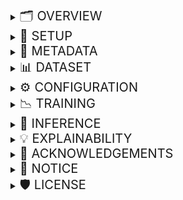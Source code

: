 <details>
<summary><span style="font-size: 20px">🗂️ OVERVIEW</span></summary>

---

### Problem
- Many students in India drop out of school due to diverse social, economic, and geographical factors.
- Students enrolled in a given academic year (AY) but **failing to re-enroll** in the *next* AY are dropouts.
- *Education gaps* lead to unskilled labour and are linked to poor health, impeding a nation's development.

### Motivation
- **Dropout indicators** are present in social traits, attendance patterns, and performance in assessments.
- This project aims to build an **Early Warning System (EWS)** using *machine learning (ML)* techniques to predict students who are at risk of dropping out of school.
- These predictions could potentially be used to cognize and design interventions to mitigate student dropouts.

### Data Sources
- The project has been developed using the following data that was provided by *Vidya Samiksha Kendra (VSK)—Samagra Shiksha, Department of Education, state of Gujarat, India*.
  - Enrollment data: Delineates a student's regional and socioeconomic factors.
  - Daily attendance data: Delineates a student's daily attendance (present, absent, or missing entry).
  - Semester assessment data: Delineates a student's attendance and performance in examinations.
- Data from the three sources is merged into a *unified dataset* with each row representing information pertaining to one student.
- **Customizable**: Anyone with similar data could use this project by suitably modifying the [Dataset Schema](metadata/dataset_schema.json).

### Formulation
- EWS is formulated as a *Binary Classification* ML problem (dropout: label 1, not-dropout: label 0).
- For a given AY, a binary *Target* for each student is derived using the enrollment data of the following AY.
- The **Input** to the pipeline is the unified dataset (with the target column).
- The resulting **Output** is a dataframe that includes the final set of features used in modeling and dropout probabilities for each student.
- [SHAP](https://shap.readthedocs.io/en/latest/) is used to *explain the model's predictions*.

---

</details>

<details>
<summary><span style="font-size: 20px">🔧 SETUP</span></summary>

---

- Clone the repository
```bash
git clone https://github.com/WadhwaniAI/StudentDropoutEWS.git
git checkout main
cd StudentDropoutEWS
```

- Create a virtual environment and install the required packages
```bash
conda create --name ews python==3.12
conda activate ews
pip install -r requirements.txt
```

---

</details>

<details>
<summary><span style="font-size: 20px">🧩 METADATA</span></summary>

---

The [metadata](metadata) directory contains various schemas necessary to use this repository.

[Calendar of holidays](metadata/holidays_calendar.json)
- This is a *mandatory* nested JSON dictionary that holds information about holidays in AYs. 
- Example format: `{"2223": {"6": {"sundays": [5, 12, 19, 26], "vacation": [1, 2]}}}`
  - Stores non-working dates for each AY (e.g., "2223" for AY 2022-23) and month (e.g., "6" for June, and "7" for July). 
  - Dates are integers under categories like "sundays", "festive", "vacation", or others (e.g., "pravesh utsav").
- An example of this file for the AYs from 2022-23 to 2024-25 for the state of Gujarat is [here](metadata/holidays_calendar.json).
- Please edit the dictionary within this file for the AYs of your interest.
- This file could either be manually populated from a PDF or parsed from a CSV of holidays for any AY.

[Attendance Replacement Map](metadata/attendance_replacement_map.json)
- This is a *mandatory* JSON file that defines the semantic mapping for raw attendance values.
- It is used to convert different raw data values (e.g., `"1"`, `"2"`, `"nan"`) into the standardized representations for `"present"`, `"absent"`, and `"missing"`.
- The keys in this file **must** be `"present"`, `"absent"`, and `"missing"`. The validation logic strictly checks for these keys, which correspond to the `constants.Attendance.Status` class in `constants.py`, ensuring consistency.
- Please edit these constants for your dataset appropriately.

[Predictor groups](metadata/predictor_groups.json)
- This is an *optional* JSON dictionary logically categorizing similar features into predictor groups.
  - They are not required for the training or inference pipelines.
  - They are required only for *explainability*.
- Predictor groups are used to explain a model's predictions and guide interventions.
- Features may be manually organized into predictor groups depending on which aspects are most relevant for explanation. 
  - The features in [Predictor groups](metadata/predictor_groups.json) must be a subset of the features used in modeling.
  - We use programmatic inputs and guidance from *VSK* and *UNICEF India* to aggregate features into logical groups.
    - For example, features representing the location are grouped as "geographical_factors", and features representing attendance are grouped as "attendance_factors".
    - **Note:** Different strategies could be adopted to implement this aggregation and modify [Predictor groups](metadata/predictor_groups.json) based on your unique needs.

---

</details>

<details>
<summary><span style="font-size: 20px">📊 DATASET</span></summary>

---

A valid dataset for training and inference must satisfy the following requirements:

#### 1. File Format
- Dataset files must be in the pickle (`.pkl`) format. Other formats are not currently supported.

#### 2. Naming Convention
- The filename (excluding extension) must follow the pattern `ay<academic_year>_grade<grade>`.
- This convention is used to extract metadata like the academic year and grade.
- For example: `dataset/ay2223_grade3.pkl`.

#### 3. Schema Conformance
- The dataset must conform to the structure defined in the [Dataset Schema](metadata/dataset_schema.json).
- This is a *mandatory* JSON dictionary that defines the structure of a usable dataset as explained [here](metadata/DATASET_README.md).
- The columns in your dataset must be a subset of those defined in the schema.
- If your dataset uses different column names, you must update the [Dataset Schema](metadata/dataset_schema.json) accordingly.

---

</details>

<details>
<summary><span style="font-size: 20px">⚙️ CONFIGURATION</span></summary>

---

- A `Config` file is required to run the training or inference pipelines.
- This file must conform to the structure defined in the [Config Schema](metadata/config_schema.json).
- The schema file itself **should not be edited**. Instead, you should create a copy to use for your experiments.
- For a detailed explanation of all the parameters, please see the [Configuration README](metadata/CONFIG_README.md).

---

</details>

<details>
<summary><span style="font-size: 20px">📉 TRAINING</span></summary>

---

- To train a model, run `main.py` in `train` mode:
```bash
python -m src.main \
     --mode train \
     --config_source path/to/config_or_config_dir
```
```bash
Arguments:
----------
mode (str): Must be set to "train" to activate TRAINING mode.
config_source (str): Path to either a single config file or a directory containing multiple config JSONs.
```
- Training generates the following artifacts in the experiment directory (created using `config.exp.root_exps`):
  - Training and validation dataframes with dropout predictions
  - Metric plots, and
  - JSON file containing loss values over epochs.
- If a directory of JSON configs is provided, experiments run in a loop.

---

</details>

<details>
<summary><span style="font-size: 20px">🎯 INFERENCE</span></summary>

---

- To run inference on a new dataset with a trained model, run `main.py` in `infer` mode:
```bash
python -m src.main \
     --mode infer \
     --exp_dir path/to/exp_dir \
     --inference_data_path path/to/inference_data.pkl
```
```bash
Arguments:
----------
mode (str): Must be set to "infer" to activate INFERENCE mode.
exp_dir (str): Path to a previous experiment directory (to use trained model and config).  
inference_data_path (str): Path to the inference dataset file in pickle format.
```
- Inference generates and saves a dataframe with features and predicted probabilities in `exp_dir`.

---

</details>

<details>
<summary><span style="font-size: 20px">💡 EXPLAINABILITY</span></summary>

---

- To explain results, run `main.py` in `explain` mode:
```bash
python -m src.main \
    --mode explain \
    --exp_dir path/to/exp_dir \
    --df_path path/to/input_data.pkl \
    --predictor_groups path/to/predictor_groups.json \
    [--threshold 0.6] \
    [--target_recall 0.4]
```
```bash
Arguments:
----------
mode (str): Must be set to "explain" to activate explainability mode.
exp_dir (str): Path to the experiment directory with trained model, config and optional artifacts.
df_path (str): Path to the results dataset (containing prediction columns) to be explained (`.pkl` format).
predictor_groups (str OR Dict[str, List[str]]): Path to the JSON file containing mapping of features to groups OR the loaded dictionary.
threshold (float): (Optional) Manually specify the threshold for binary classification to generate output predictions.
target_recall (float): (Optional) Recall on validation set to compute threshold (if not provided/known)
```
- The resulting output of this pipeline is a dataframe saved in `exp_dir` with SHAP values for each predictor group and top driving feature(s) for each prediction.
---

</details>

<details>
<summary><span style="font-size: 20px">🙏 ACKNOWLEDGEMENTS</span></summary>

---

We acknowledge with gratitude the collaborative partnership that has made EWS possible. This project is a pioneering initiative between Vidya Samiksha Kendra (VSK)-Gujarat, Wadhwani Institute for Artificial Intelligence (Wadhwani AI), and UNICEF to harness Machine Learning to mitigate school dropouts. We express our sincere appreciation for VSK, specifically the MIS Department, for providing comprehensive student data and program support, without which this transformative project would not have been realized. EWS demonstrates the power of collaborative innovation in education, uniting government institutions, technology leaders, and program partners to create a meaningful impact for Gujarat's children.

---

</details>

<details>
<summary><span style="font-size: 20px">🔔 NOTICE</span></summary>

---

- As things stand now, this repository will **NOT** be maintained.
- However, if you are interested in collaborating, please reach out to us at *education@wadhwaniai.org*. We would be happy to discuss and explore potential opportunities. 


---

</details>

<details>
<summary><span style="font-size: 20px">🛡️ LICENSE</span></summary>

- This project is licensed under the [Apache License 2.0](LICENSE) © 2025 Wadhwani Institute for Artificial Intelligence (Wadhwani AI).

</details>
